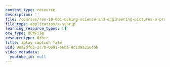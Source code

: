 ```yaml
---
content_type: resource
description: ''
file: /courses/res-10-001-making-science-and-engineering-pictures-a-practical-guide-to-presenting-your-work-spring-2016/98a2df0b3c70069166ba9c1d9a216cab_-q1kuKDEcJM.srt
file_type: application/x-subrip
learning_resource_types: []
ocw_type: OCWFile
resourcetype: Other
title: 3play caption file
uid: 98a2df0b-3c70-0691-66ba-9c1d9a216cab
video_metadata:
  youtube_id: null
---
```

